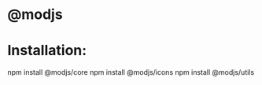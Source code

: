 # @modjs

# Installation:

npm install @modjs/core
npm install @modjs/icons
npm install @modjs/utils